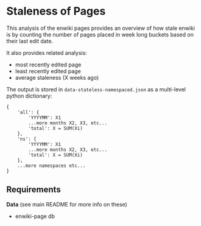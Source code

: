 Staleness of Pages
==================
This analysis of the enwiki pages provides an overview of how stale enwiki is
by counting the number of pages placed in week long buckets based on their last
edit date.

It also provides related analysis:

 * most recently edited page
 * least recently edited page
 * average staleness (X weeks ago)

The output is stored in `data-stateless-namespaced.json` as a multi-level python dictionary:

    {
        'all': {
            'YYYYMM': X1
            ...more months X2, X3, etc...
            'total': X = SUM(Xi)
        },
        'ns': {
            'YYYYMM': X1
            ...more months X2, X3, etc...
            'total': X = SUM(Xi)
        },
        ...more namespaces etc...
    }

Requirements
------------
**Data** (see main README for more info on these)

 * enwiki-page db 
